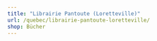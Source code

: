 ```yaml
---
title: "Librairie Pantoute (Loretteville)"
url: /quebec/librairie-pantoute-loretteville/
shop: Bücher
---
```

